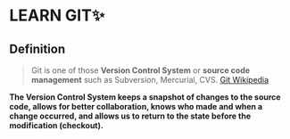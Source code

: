 # LEARN GIT✨

## Definition
  > Git is one of those **Version Control System** or **source code management** such as Subversion, Mercurial, CVS. 
    [Git Wikipedia](https://en.wikipedia.org/wiki/Git)
  
  **The Version Control System keeps a snapshot of changes to the source code, allows for better collaboration, 
  knows who made and when a change occurred, and allows us to return to the state before the modification (checkout).**